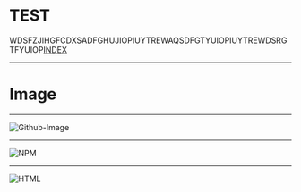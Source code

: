 
# TEST

WDSFZJIHGFCDXSADFGHUJIOPIUYTREWAQSDFGTYUIOPIUYTREWDSRGTFYUIOP[INDEX](https://www.google.com/search?q=html5&rlz=1C1GCEA_enIR1116IR1116&oq=&gs_lcrp=EgZjaHJvbWUqGAgAEAAYQhiRAhi0AhjqAhiABBiMBBiKBTIYCAAQABhCGJECGLQCGOoCGIAEGIwEGIoFMhgIARAAGEIYkQIYtAIY6gIYgAQYjAQYigUyGAgCEAAYQhiRAhi0AhjqAhiABBiMBBiKBTIYCAMQABhCGJECGLQCGOoCGIAEGIwEGIoFMhgIBBAAGEIYkQIYtAIY6gIYgAQYjAQYigUyGAgFEAAYQhiRAhi0AhjqAhiABBiMBBiKBTIGCAYQRRhA0gEKMTMwOTg1ajBqOagCBrACAfEFSh9QRP3sT1I&sourceid=chrome&ie=UTF-8)
______________

# Image
_____

![Github-Image](https://github.com/LingDong-/nonflowers/raw/master/screenshots/screen01.jpg?raw=true)
__________________
![NPM](https://camo.githubusercontent.com/7da2942fa544859123733dea16d01c5d7e9352d139853aa1c45cbefaa81c0c71/68747470733a2f2f62616467656e2e6e65742f6e706d2f646d2f65787072657373)
___
![HTML](https://img.shields.io/badge/HTML5-E34F26?style=for-the-badge&logo=html5&logoColor=white)